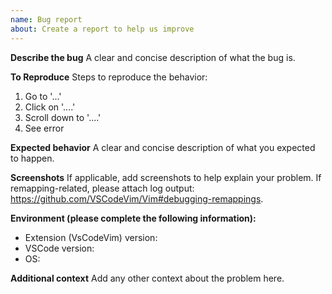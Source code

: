 ```yaml
---
name: Bug report
about: Create a report to help us improve
---
```


**Describe the bug**
A clear and concise description of what the bug is.

**To Reproduce**
Steps to reproduce the behavior:

1.  Go to '...'
2.  Click on '....'
3.  Scroll down to '....'
4.  See error

**Expected behavior**
A clear and concise description of what you expected to happen.

**Screenshots**
If applicable, add screenshots to help explain your problem.
If remapping-related, please attach log output: https://github.com/VSCodeVim/Vim#debugging-remappings.

**Environment (please complete the following information):**

<!--
Ensure you are on the latest VSCode + VSCodeVim
You can use "Report Issue" by running "Developers: Show Running Extensions" from the Command Palette to prefill these.
-->

- Extension (VsCodeVim) version:
- VSCode version:
- OS:

**Additional context**
Add any other context about the problem here.

